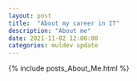 ```yaml
---
layout: post
title:  "About my career in IT"
description: "About me"
date: 2021-11-02 12:00:00
categories: muldev update
---
```

{% include posts_About_Me.html %}
